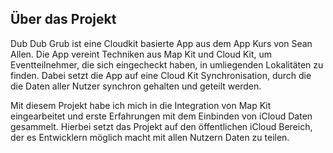 ## Über das Projekt
Dub Dub Grub ist eine Cloudkit basierte App aus dem App Kurs von Sean Allen. Die App vereint Techniken aus Map Kit und Cloud Kit, um Eventteilnehmer, die sich eingecheckt haben, in umliegenden Lokalitäten zu finden. Dabei setzt die App auf eine Cloud Kit Synchronisation, durch die die Daten aller Nutzer synchron gehalten und geteilt werden.

Mit diesem Projekt habe ich mich in die Integration von Map Kit eingearbeitet und erste Erfahrungen mit dem Einbinden von iCloud Daten gesammelt. Hierbei setzt das Projekt auf den öffentlichen iCloud Bereich, der es Entwicklern möglich macht mit allen Nutzern Daten zu teilen.
